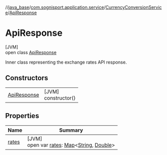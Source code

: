 //[java_base](../../../../index.md)/[com.sognisport.application.service](../../index.md)/[CurrencyConversionService](../index.md)/[ApiResponse](index.md)

# ApiResponse

[JVM]\
open class [ApiResponse](index.md)

Inner class representing the exchange rates API response.

## Constructors

| | |
|---|---|
| [ApiResponse](-api-response.md) | [JVM]<br>constructor() |

## Properties

| Name | Summary |
|---|---|
| [rates](rates.md) | [JVM]<br>open var [rates](rates.md): [Map](https://docs.oracle.com/javase/8/docs/api/java/util/Map.html)&lt;[String](https://docs.oracle.com/javase/8/docs/api/java/lang/String.html), [Double](https://docs.oracle.com/javase/8/docs/api/java/lang/Double.html)&gt; |
